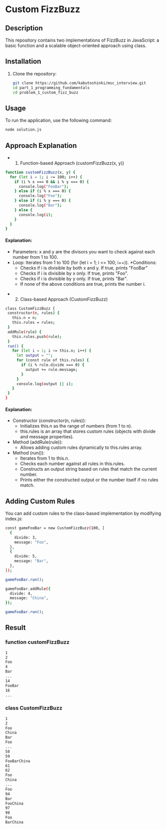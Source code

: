 # Custom FizzBuzz

## Description

This repository contains two implementations of FizzBuzz in JavaScript: a basic function and a scalable object-oriented approach using class.

## Installation

1. Clone the repository:

   ```bash
   git clone https://github.com/kabutoshinki/msc_interview.git
   cd part_1_programming_fundamentals
   cd problem_1_custom_fizz_buzz
   ```

## Usage

To run the application, use the following command:

```bash
node solution.js
```

## Approach Explanation

- 1. Function-based Approach (customFizzBuzz(x, y))

```bash
function customFizzBuzz(x, y) {
  for (let i = 1; i <= 100; i++) {
    if (i % x === 0 && i % y === 0) {
      console.log("FooBar");
    } else if (i % x === 0) {
      console.log("Foo");
    } else if (i % y === 0) {
      console.log("Bar");
    } else {
      console.log(i);
    }
  }
}
```

#### Explanation:

- Parameters: x and y are the divisors you want to check against each number from 1 to 100.
- Loop: Iterates from 1 to 100 (for (let i = 1; i <= 100; i++)).
  \*Conditions:
  - Checks if i is divisible by both x and y. If true, prints "FooBar"
  - Checks if i is divisible by x only. If true, prints "Foo".
  - Checks if i is divisible by y only. If true, prints "Bar".
  - If none of the above conditions are true, prints the number i.

* 2.  Class-based Approach (CustomFizzBuzz)

```bash
class CustomFizzBuzz {
 constructor(n, rules) {
   this.n = n;
   this.rules = rules;
 }
 addRule(rule) {
   this.rules.push(rule);
 }
 run() {
   for (let i = 1; i <= this.n; i++) {
     let output = "";
     for (const rule of this.rules) {
       if (i % rule.divide === 0) {
         output += rule.message;
       }
     }
     console.log(output || i);
   }
 }
}
```

#### Explanation:

- Constructor (constructor(n, rules)):
  - Initializes this.n as the range of numbers (from 1 to n).
  - this.rules is an array that stores custom rules (objects with divide and message properties).
- Method (addRule(rule)):
  - Allows adding custom rules dynamically to this.rules array.
- Method (run()):
  - Iterates from 1 to this.n.
  - Checks each number against all rules in this.rules.
  - Constructs an output string based on rules that match the current number.
  - Prints either the constructed output or the number itself if no rules match.

## Adding Custom Rules

You can add custom rules to the class-based implementation by modifying index.js:

```bash
const gameFooBar = new CustomFizzBuzz(100, [
  {
    divide: 3,
    message: "Foo",
  },
  {
    divide: 5,
    message: "Bar",
  },
]);

gameFooBar.run();

gameFooBar.addRule({
  divide: 4,
  message: "China",
});

gameFooBar.run();
```

## Result

### function customFizzBuzz

```bash
1
2
Foo
4
Bar
...
14
FooBar
16
...

```

### class CustomFizzBuzz

```bash
1
2
Foo
China
Bar
Foo
...
58
59
FooBarChina
61
62
Foo
China
...
Foo
94
Bar
FooChina
97
98
Foo
BarChina
```
